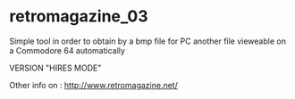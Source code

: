 # retromagazine_03

Simple tool in order to obtain by a bmp file for PC another file vieweable on a Commodore 64 automatically

VERSION "HIRES MODE" 

Other info on : http://www.retromagazine.net/
